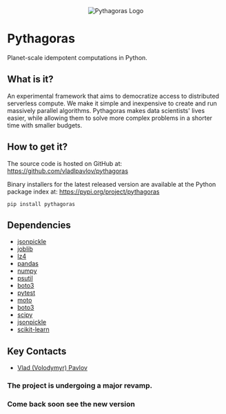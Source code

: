 <div align="center">
  <img src="http://vlpavlov.org/Pythagoras-Logo3.svg" alt="Pythagoras Logo"><br>
</div>

# Pythagoras

Planet-scale idempotent computations in Python.

## What is it?

An experimental framework that aims to democratize access to 
distributed serverless compute. We make it simple and inexpensive to 
create and run massively parallel algorithms. 
Pythagoras makes data scientists' lives easier, 
while allowing them to solve more complex problems 
in a shorter time with smaller budgets.

## How to get it?

The source code is hosted on GitHub at: https://github.com/vladlpavlov/pythagoras

Binary installers for the latest released version are available 
at the Python package index at: https://pypi.org/project/pythagoras

    pip install pythagoras

## Dependencies

* [jsonpickle](https://jsonpickle.github.io)
* [joblib](https://joblib.readthedocs.io)
* [lz4](https://python-lz4.readthedocs.io)
* [pandas](https://pandas.pydata.org)
* [numpy](https://numpy.org)
* [psutil](https://psutil.readthedocs.io)
* [boto3](https://boto3.readthedocs.io)
* [pytest](https://pytest.org)
* [moto](http://getmoto.org)
* [boto3](https://boto3.readthedocs.io)
* [scipy](https://www.scipy.org)
* [jsonpickle](https://jsonpickle.github.io)
* [scikit-learn](https://scikit-learn.org)

## Key Contacts

* [Vlad (Volodymyr) Pavlov](https://www.linkedin.com/in/vlpavlov/)


### The project is undergoing a major revamp. 
### Come back soon see the new version
